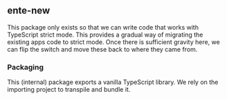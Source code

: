 ## ente-new

This package only exists so that we can write code that works with TypeScript
strict mode. This provides a gradual way of migrating the existing apps code to
strict mode. Once there is sufficient gravity here, we can flip the switch and
move these back to where they came from.

### Packaging

This (internal) package exports a vanilla TypeScript library. We rely on the
importing project to transpile and bundle it.
